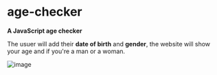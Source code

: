 # age-checker
**A JavaScript age checker**

The usuer will add their __date of birth__ and __gender__, the website will show your age and if you're a man or a woman. 

![image](https://github.com/lualourenco/age-checker/assets/140006980/9a20cad6-3d2f-4ef4-a579-027749c2aace)

